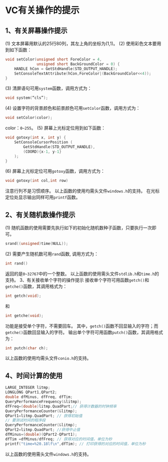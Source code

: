 # VC有关操作的提示
## 1、有关屏幕操作提示
(1) 文本屏幕用默认的25行80列，其左上角的坐标为(1,1)。
(2) 使用彩色文本要用到如下函数：
```cpp
void setColor(unsigned short ForeColor = 4,
              unsigned short BackGroundColor = 0) {
	HANDLE hCon = GetStdHandle(STD_OUTPUT_HANDLE);
	SetConsoleTextAttribute(hCon,ForeColor|(BackGroundColor<<4));
}
```
(3) 清屏语句可用`system`函数，调用方式为：
```cpp
void system(“cls”);
```
(4) 设置字符的背景颜色和前景颜色可用`setColor`函数，调用方式为：
```cpp
void setColor(color);
```
color：`0~255`。
(5) 屏幕上光标定位用到如下函数：
```cpp
void gotoxy(int x, int y) {
	SetConsoleCursorPosition (
		GetStdHandle(STD_OUTPUT_HANDLE),
		(COORD){x-1, y-1}
	);
}
```
(6) 屏幕上光标定位可用`gotoxy`函数，调用方式为：
```cpp
void gotoxy(int col,int row)
```
注意行列不是习惯顺序。
以上函数的使用均需头文件`windows.h`的支持。
在光标定位处显示输出同样可用`printf`函数。
## 2、有关随机数操作提示
(1) 随机函数的使用需要先执行如下的初始化随机数种子函数，只要执行一次即可。
```cpp
srand((unsigned)time(NULL));
```
(2) 需要产生随机数可用`rand`函数, 调用方式为：
```cpp
int rand()
```
返回的是`0~32767`中的一个整数。
以上函数的使用需头文件`stdlib.h`和`time.h`的支持。
3、有关接收单个字符的操作提示
接收单个字符可用函数`getch()`和`getche()`函数，其调用格式为：
```cpp
int getch(void);
```
和
```cpp
int getche(void);
```
功能是接受单个字符，不需要回车。
其中，`getch()`函数不回显输入的字符；而`getche()`函数回显输入的字符。
输出单个字符可用函数`putch()`函数，其调用格式为：
```cpp
int putch(char ch);
```
以上函数的使用均需头文件`conio.h`的支持。
## 4、时间计算的使用
```cpp
LARGE_INTEGER litmp;
LONGLONG QPart1,QPart2;
double dfMinus, dfFreq, dfTim;
QueryPerformanceFrequency(&litmp);
dfFreq=(double)litmp.QuadPart;// 获得计数器的时钟频率
QueryPerformanceCounter(&litmp);
QPart1=litmp.QuadPart; // 获得初始值
// 要测试时间的程序段
QueryPerformanceCounter(&litmp);
QPart2=litmp.QuadPart; //获得中止值
dfMinus=(double)(QPart2-QPart1);
dfTim =dfMinus/dfFreq; // 获得对应的时间值，单位为秒
printf("time=%20.18lf\n",dfTim); // 打印获得的对应的时间值，单位为秒
```
以上函数的使用需头文件`windows.h`的支持。